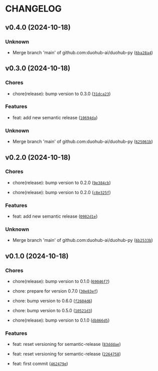 # CHANGELOG


## v0.4.0 (2024-10-18)

### Unknown

* Merge branch 'main' of github.com:duohub-ai/duohub-py ([`6ba28a4`](https://github.com/duohub-ai/duohub-py/commit/6ba28a4de6a956fbdd7fc66bf04235037077f2ae))


## v0.3.0 (2024-10-18)

### Chores

* chore(release): bump version to 0.3.0 ([`31dca23`](https://github.com/duohub-ai/duohub-py/commit/31dca233b11e3a775699b02fd1a2fb5e56ef5bad))

### Features

* feat: add new semantic release ([`10694da`](https://github.com/duohub-ai/duohub-py/commit/10694da5ac99ff792cca9cd26a953ebb3c7cc15a))

### Unknown

* Merge branch 'main' of github.com:duohub-ai/duohub-py ([`625061b`](https://github.com/duohub-ai/duohub-py/commit/625061b5ed035e79a6dbf59b98df9ee5d78035fc))


## v0.2.0 (2024-10-18)

### Chores

* chore(release): bump version to 0.2.0 ([`9e384cb`](https://github.com/duohub-ai/duohub-py/commit/9e384cb15e51f2982a95d9a66f64788621c7ddc9))

* chore(release): bump version to 0.2.0 ([`c8e325f`](https://github.com/duohub-ai/duohub-py/commit/c8e325f2ae589396885e2becc3effcb1cd6d5cb3))

### Features

* feat: add new semantic release ([`0982d1e`](https://github.com/duohub-ai/duohub-py/commit/0982d1e273774f6879531b9eec4d2df8fb11a4af))

### Unknown

* Merge branch 'main' of github.com:duohub-ai/duohub-py ([`6b2533b`](https://github.com/duohub-ai/duohub-py/commit/6b2533bace27495bd644d5e8ef5c30393f327529))


## v0.1.0 (2024-10-18)

### Chores

* chore(release): bump version to 0.1.0 ([`69046f7`](https://github.com/duohub-ai/duohub-py/commit/69046f7b6d58b7d78bc47035c1e2d708d59be4ec))

* chore: prepare for version 0.7.0 ([`30e83ef`](https://github.com/duohub-ai/duohub-py/commit/30e83ef346552553f7d9d0b08286103e4ffe59e7))

* chore: bump version to 0.6.0 ([`f2604d6`](https://github.com/duohub-ai/duohub-py/commit/f2604d6007df524e3b7184ad00706f0dcc21c5ae))

* chore: bump version to 0.5.0 ([`10521d3`](https://github.com/duohub-ai/duohub-py/commit/10521d3df5dcaaff33c0dcdfbf25adeaf28294e5))

* chore(release): bump version to 0.1.0 ([`db866d5`](https://github.com/duohub-ai/duohub-py/commit/db866d5059f9a3f7e632759dda0096e8ec523975))

### Features

* feat: reset versioning for semantic-release ([`83dddae`](https://github.com/duohub-ai/duohub-py/commit/83dddae3113881c3dc334425ac3af2a37b39b3e0))

* feat: reset versioning for semantic-release ([`2264758`](https://github.com/duohub-ai/duohub-py/commit/2264758f092579449317f7a7e17354684a151929))

* feat: first commit ([`462479e`](https://github.com/duohub-ai/duohub-py/commit/462479edc56ceb14bfb879304047374a7f06fb1d))
